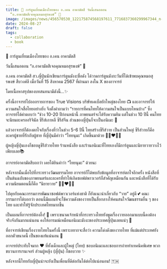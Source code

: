 ```yaml
---
title: 👀 การ์ตูนเยี่ยมเมืองไทยของ อ.เคน อาคามัตสึ วันนี้เสนอตอน
  “อ.อาคามัตสึเจอคุณหมอสุรพงษ์” 🤩
image: /images/news/456570530_122175874568197611_7716837360299967344_n-3.jpg
date: 2024-08-27
draft: false
tags:
  - collaboration
  - book
---
```

👀 การ์ตูนเยี่ยมเมืองไทยของ อ.เคน อาคามัตสึ

วันนี้เสนอตอน “อ.อาคามัตสึเจอคุณหมอสุรพงษ์” 🤩

อ.เคน อาคามัตสึ สว.ญี่ปุ่นนักเขียนการ์ตูนมังงะชื่อดัง ได้วาดการ์ตูนมังกะวันที่ได้เข้าพบคุณหมอสุรพงษ์ สืบวงศ์ลี เมื่อวันที่ 15 สิงหาคม 2567 ที่ผ่านมา ลงใน X ของอาจารย์

โดยเนื้อหาสรุปของบทสนทนามีดังนี้…✨

ครั้งนี้อาจารย์ไปออกรายการของ True Visions บริษัทเคเบิ้ลยักใหญ่ของไทย 📺 และอาจารย์ให้ความสนใจสื่อไทยอย่างยิ่ง จึงตั้งคำถามว่า “รายการที่คนไทยให้ความสนใจเป็นแบบไหนบ้าง” ซึ่งอาจารย์ได้คำตอบว่า “ช่วง 10-20 ปีก่อนหน้านี้ ภาพยนตร์จะได้รับความยิม แต่ในช่วง 10 ปีนี้ คนไทยจะนิยมละครออริจินัล ซีรีส์เกาหลี ซีรีส์จีน ส่วนของญี่ปุ่นก็จะเป็นอนิเมะ 👑

แล้วอาจารย์ก็ต้องตกใจกับเรื่องที่ว่าในช่วง 5-6 ปีนี้ ไทยสร้างซีรีส์วาย เป็นส่วนใหญ่ ซีรีส์วายก็คือละครผู้ชายที่รักกับผู้ชาย ที่ญี่ปุ่นมีคำว่า “ไทยนุมะ” เกิดขึ้นมาด้วย 🧑🏻‍❤️‍🧑🏻

ผู้หญิงญี่ปุ่นเองก็ชอบดูซีรีส์วายไทย ร้านหนังสือ และร้านอนิเมะที่ไทยเองก็มีการ์ตูนและนิยายวายวางไว้เพียบเลย📚

อาจารย์อาคามัตสึบอกว่า เคยได้ยินคำว่า “ไทยนุมะ” ด้วยนะ

หลังจากนั้นเมื่อไปที่กระทรวงวัฒนธรรมไทย อาจารย์ก็ได้พบกับข้อมูลที่อาจารย์ตกใจอีกครั้ง หนังสือที่เป็นต้นฉบับของภาพยนตร์และละครที่ทำให้เกิดซอฟต์พาวเวอร์ก็สำคัญเหมือนกัน และหนังสือที่ได้รับความนิยมตอนนี้ก็คือ “นิยายวาย” 👨🏻‍❤️‍👨🏻

ไปคุยกับคณะกรรมการพัฒนาซอฟต์พาวเวอร์แห่งชาติ ก็ยังแนะนำเกี่ยวกับ “วาย” อยู่ดี 💕 คณะกรรมการได้บอกว่า ตอนนี้มีแผนที่จะใช้ความดังของวายเป็นสื่อกลางให้คนสนใจวัฒนธรรมอื่น ๆ ของไทย และทำให้รู้จักประเทศไทยมากขึ้น

เป็นแผนที่อาจารย์ต้องอึ้ง! 🤩 เพราะขนาดเจ้าหน้าที่กระทรวงไทยยังพูดเรื่องวายออกมาแบบนี้คงต้องจริงจังกันมากแน่นอน คงให้อารมณ์เหมือนอนิเมะมังงะของประเทศญี่ปุ่นเลยแน่ๆ 🪭

ที่อาจารย์เขียนเรื่องวายไทยในครั้งนี้ เพราะอยากจะสื่อว่า ความโด่งดังของวายไทย ที่แม้แต่ประเทศยังออกตัวขนาดนี้ เป็นของแท้แน่นอน 🎉

อาจารย์ประทับใจมาก ❤️ ที่ทั้งเด็กและผู้ใหญ่ (ไทย) ชอบอนิเมะและชอบการถ่ายทำเทคนิคพิเศษ พวกขบวนการเรนเจอร์ ส่วนผู้หญิง (ญี่ปุ่น) ก็ชอบวาย ✨

หลังจากนี้ไทยกับญี่ปุ่นน่าจะยังเป็นเพื่อนที่ดีต่อกันได้ต่อไปแน่อนอน! 🇹🇭
